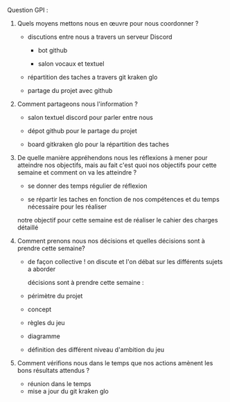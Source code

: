 Question GPI :

1. Quels moyens mettons nous en œuvre pour nous coordonner ?
   
   - discutions entre nous a travers un serveur Discord
     
     - bot github
     
     - salon vocaux et textuel
   
   - répartition des taches a travers git kraken glo
   
   - partage du projet avec github

2. Comment partageons nous l'information ?
   
   - salon textuel discord pour parler entre nous
   
   - dépot github pour le partage du projet
   
   - board gitkraken glo pour la répartition des taches

3. De quelle manière appréhendons nous les réflexions à mener pour atteindre nos objectifs, mais au fait c'est quoi nos objectifs pour cette semaine et comment on va les atteindre ?
   
   - se donner des temps régulier de réflexion
   
   - se répartir les taches en fonction de nos compétences et du temps nécessaire pour les réaliser
   
   notre objectif pour cette semaine est de réaliser le cahier des charges détaillé

4. Comment prenons nous nos décisions et quelles décisions sont à prendre cette semaine?
   
   - de façon collective ! on discute et l'on débat sur les différents sujets a aborder
     
     
     
     décisions sont à prendre cette semaine :
   - périmètre du projet
   - concept
   - règles du jeu
   - diagramme
   - définition des différent niveau d'ambition du jeu

5. Comment vérifions nous dans le temps que nos actions amènent les bons résultats attendus ?
   
   - réunion dans le temps
   - mise a jour du git kraken glo
